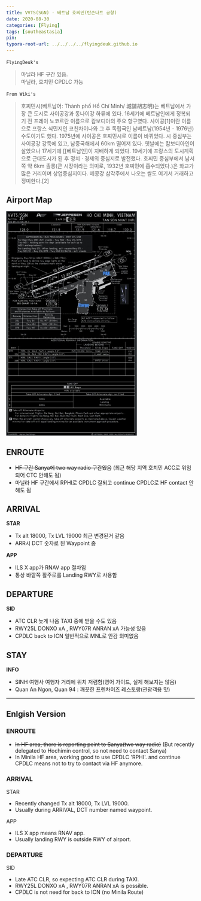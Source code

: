 ```yaml
---
title: VVTS(SGN) - 베트남 호찌민(탄손나트 공항)
date: 2020-08-30
categories: [Flying]
tags: [southeastasia]
pin:
typora-root-url: ../../../../flyingdeuk.github.io
---
```


`FlyingDeuk's`
>마닐라 HF 구간 있음. <br>
마닐라, 호치민 CPDLC 가능

`From Wiki's`
>호찌민시(베트남어: Thành phố Hồ Chí Minh/ 城舗胡志明)는 베트남에서 가장 큰 도시로 사이공강과 동나이강 하류에 있다. 16세기에 베트남인에게 정복되기 전 프레이 노코르란 이름으로 캄보디아의 주요 항구였다. 사이공[1]이란 이름으로 프랑스 식민지인 코친차이나와 그 후 독립국인 남베트남(1954년 - 1976년) 수도이기도 했다. 1975년에 사이공은 호찌민시로 이름이 바뀌었다. 시 중심부는 사이공강 강둑에 있고, 남중국해에서 60km 떨어져 있다. 옛날에는 캄보디아인이 살았으나 17세기에 [[베트남인]이 지배하게 되었다. 19세기에 프랑스의 도시계획으로 근대도시가 된 후 정치 · 경제의 중심지로 발전했다. 호찌민 중심부에서 남서쪽 약 6km 촐롱(큰 시장이라는 의미로, 1932년 호찌민에 흡수되었다.)은 화교가 많은 거리이며 상업중심지이다. 메콩강 삼각주에서 나오는 쌀도 여기서 거래하고 정미한다.[2]

## Airport Map
![sgn](/img/flying/airport/sgn_ap.jpg)

## ENROUTE
- ~~HF 구간 Sanya에 two way radio 구간있음~~ (최근 해당 지역 호치민 ACC로 위임되어 CTC 안해도 됨)
- 마닐라 HF 구간에서 RPHI로 CPDLC 잘되고 continue CPDLC로 HF contact 안해도 됨


## ARRIVAL
**STAR**
- Tx alt 18000, Tx LVL 19000 최근 변경된거 같음
- ARR시 DCT 숫자로 된 Waypoint 줌

**APP**
- ILS X app가 RNAV app 절차임  
- 통상 바깥쪽 활주로를 Landing RWY로 사용함


## DEPARTURE
**SID**
- ATC CLR 늦게 나옴 TAXI 중에 받을 수도 있음
- RWY25L DONXO xA , RWY07R ANRAN xA 가능성 있음
- CPDLC back to ICN 일반적으로 MNL로 안감 의미없음

## STAY
**INFO**
- SINH 여행사 여행자 거리에 위치 저렴함(영어 가이드, 실제 해보지는 않음)
- Quan An Ngon, Quan 94 : 깨끗한 프렌차이즈 레스토랑(관광객용 맛)

------
## Enlgish Version

### ENROUTE
- ~~In HF area, there is reporting point to Sanya(two way radio)~~ (But recently delegated to Hochimin control, so not need to contact Sanya)
- In Minila HF area, working good to use CPDLC 'RPHI'. and continue CPDLC means not to try to contact via HF anymore.


### ARRIVAL
STAR
- Recently changed Tx alt 18000, Tx LVL 19000.
- Usually during ARRIVAL, DCT number named waypoint.

APP
- ILS X app means RNAV app.  
- Usually landing RWY is outside RWY of airport.



### DEPARTURE
SID
- Late ATC CLR, so expecting ATC CLR during TAXI.
- RWY25L DONXO xA , RWY07R ANRAN xA is possible.
- CPDLC is not need for back to ICN (no Minila Route)
